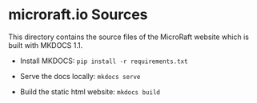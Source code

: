 # microraft.io Sources

This directory contains the source files of the MicroRaft website which is
built with MKDOCS 1.1.

- Install MKDOCS: `pip install -r requirements.txt`

- Serve the docs locally: `mkdocs serve`

- Build the static html website: `mkdocs build`
